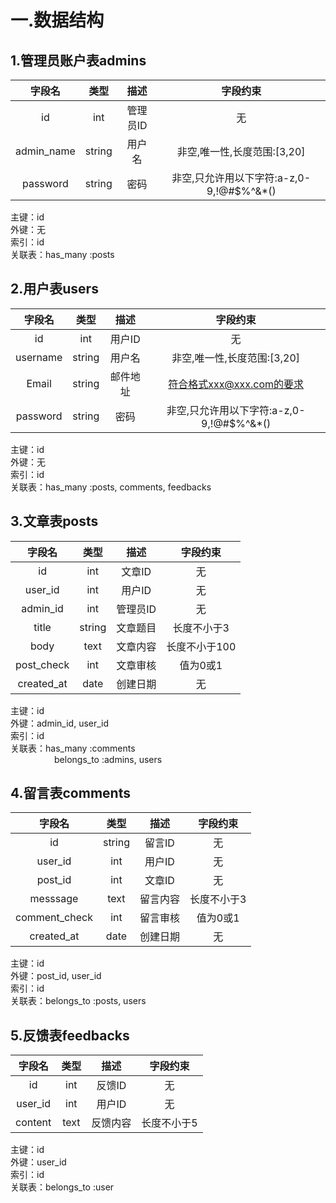# 一.数据结构
## 1.管理员账户表admins

| 字段名 | 类型 | 描述 | 字段约束 |
| :-: | :-: | :-: | :-: |
| id | int | 管理员ID | 无 |
| admin_name | string | 用户名 | 非空,唯一性,长度范围:[3,20] |
| password | string | 密码 | 非空,只允许用以下字符:a-z,0-9,!@#$%^&*() |

主键：id <br>
外键：无 <br>
索引：id <br>
关联表：has_many :posts <br>

## 2.用户表users

| 字段名 | 类型 | 描述 | 字段约束 |
| :-: | :-: | :-: | :-: |
| id | int | 用户ID | 无 |
| username | string | 用户名 | 非空,唯一性,长度范围:[3,20] |
| Email | string | 邮件地址 | 符合格式xxx@xxx.com的要求 |
| password | string | 密码 | 非空,只允许用以下字符:a-z,0-9,!@#$%^&*() |

主键：id <br>
外键：无 <br>
索引：id <br>
关联表：has_many :posts, comments, feedbacks <br>

## 3.文章表posts

| 字段名 | 类型 | 描述 | 字段约束 |
| :-: | :-: | :-: | :-: |
| id | int | 文章ID | 无 |
| user_id | int | 用户ID | 无 |
| admin_id | int | 管理员ID | 无 |
| title | string | 文章题目 | 长度不小于3 |
| body | text | 文章内容 | 长度不小于100 |
| post_check | int | 文章审核 | 值为0或1 |
| created_at | date | 创建日期 | 无 |

主键：id <br>
外键：admin_id, user_id <br>
索引：id <br>
关联表：has_many :comments <br>
&#8195;&#8195;&#8195;&#8195;&#8195;belongs_to :admins, users <br>

## 4.留言表comments

| 字段名 | 类型 | 描述 | 字段约束 |
| :-: | :-: | :-: | :-: |
| id | string | 留言ID | 无 |
| user_id | int | 用户ID | 无 |
| post_id | int | 文章ID | 无 |
| messsage | text | 留言内容 | 长度不小于3 |
| comment_check | int | 留言审核 | 值为0或1 |
| created_at | date | 创建日期 | 无 |

主键：id <br>
外键：post_id, user_id <br>
索引：id <br>
关联表：belongs_to :posts, users <br>

## 5.反馈表feedbacks

| 字段名 | 类型 | 描述 | 字段约束 |
| :-: | :-: | :-: | :-: |
| id | int | 反馈ID | 无 |
| user_id | int | 用户ID | 无 |
| content | text | 反馈内容 | 长度不小于5 |

主键：id <br>
外键：user_id <br>
索引：id <br>
关联表：belongs_to :user <br>


